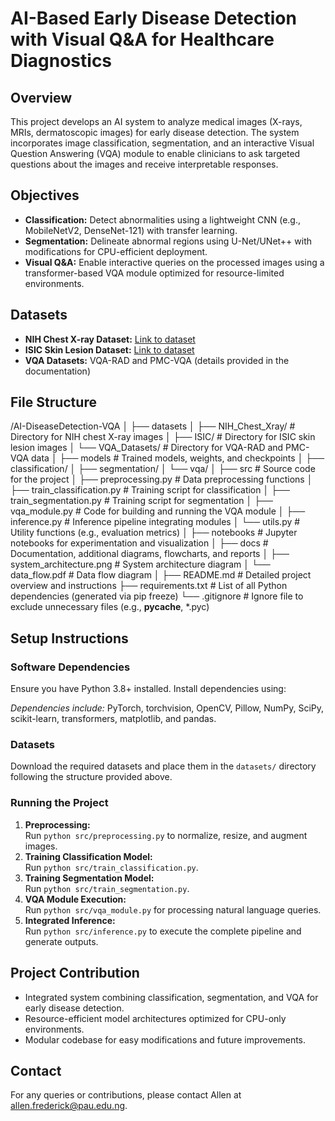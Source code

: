 # AI-Based Early Disease Detection with Visual Q&A for Healthcare Diagnostics

## Overview
This project develops an AI system to analyze medical images (X-rays, MRIs, dermatoscopic images) for early disease detection. The system incorporates image classification, segmentation, and an interactive Visual Question Answering (VQA) module to enable clinicians to ask targeted questions about the images and receive interpretable responses.

## Objectives
- **Classification:** Detect abnormalities using a lightweight CNN (e.g., MobileNetV2, DenseNet-121) with transfer learning.
- **Segmentation:** Delineate abnormal regions using U-Net/UNet++ with modifications for CPU-efficient deployment.
- **Visual Q&A:** Enable interactive queries on the processed images using a transformer-based VQA module optimized for resource-limited environments.

## Datasets
- **NIH Chest X-ray Dataset:** [Link to dataset](https://nihcc.app.box.com/v/ChestXray-NIHCC)
- **ISIC Skin Lesion Dataset:** [Link to dataset](https://www.isic-archive.com)
- **VQA Datasets:** VQA-RAD and PMC-VQA (details provided in the documentation)

## File Structure
/AI-DiseaseDetection-VQA
│
├── datasets
│   ├── NIH_Chest_Xray/      # Directory for NIH chest X-ray images
│   ├── ISIC/                # Directory for ISIC skin lesion images
│   └── VQA_Datasets/        # Directory for VQA-RAD and PMC-VQA data
│
├── models                   # Trained models, weights, and checkpoints
│   ├── classification/
│   ├── segmentation/
│   └── vqa/
│
├── src                      # Source code for the project
│   ├── preprocessing.py     # Data preprocessing functions
│   ├── train_classification.py   # Training script for classification
│   ├── train_segmentation.py     # Training script for segmentation
│   ├── vqa_module.py        # Code for building and running the VQA module
│   ├── inference.py         # Inference pipeline integrating modules
│   └── utils.py             # Utility functions (e.g., evaluation metrics)
│
├── notebooks                # Jupyter notebooks for experimentation and visualization
│
├── docs                     # Documentation, additional diagrams, flowcharts, and reports
│   ├── system_architecture.png  # System architecture diagram
│   └── data_flow.pdf        # Data flow diagram
│
├── README.md                # Detailed project overview and instructions
├── requirements.txt         # List of all Python dependencies (generated via pip freeze)
└── .gitignore               # Ignore file to exclude unnecessary files (e.g., __pycache__, *.pyc)


## Setup Instructions

### Software Dependencies
Ensure you have Python 3.8+ installed. Install dependencies using:

*Dependencies include:* PyTorch, torchvision, OpenCV, Pillow, NumPy, SciPy, scikit-learn, transformers, matplotlib, and pandas.

### Datasets
Download the required datasets and place them in the `datasets/` directory following the structure provided above.

### Running the Project
1. **Preprocessing:**  
   Run `python src/preprocessing.py` to normalize, resize, and augment images.
2. **Training Classification Model:**  
   Run `python src/train_classification.py`.
3. **Training Segmentation Model:**  
   Run `python src/train_segmentation.py`.
4. **VQA Module Execution:**  
   Run `python src/vqa_module.py` for processing natural language queries.
5. **Integrated Inference:**  
   Run `python src/inference.py` to execute the complete pipeline and generate outputs.

## Project Contribution
- Integrated system combining classification, segmentation, and VQA for early disease detection.
- Resource-efficient model architectures optimized for CPU-only environments.
- Modular codebase for easy modifications and future improvements.

## Contact
For any queries or contributions, please contact Allen at allen.frederick@pau.edu.ng.
